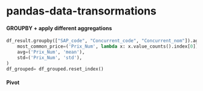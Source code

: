 # pandas-data-transormations

#### GROUPBY + apply different aggregations
```python
df_result.groupby(["SAP_code", "Concurrent_code", "Concurrent_nom"]).agg(
    most_common_price=('Prix_Num', lambda x: x.value_counts().index[0]),
    avg=('Prix_Num', 'mean'),
    std=('Prix_Num', 'std'),
)
df_grouped= df_grouped.reset_index()
```
#### Pivot
